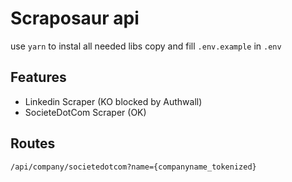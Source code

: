 # Scraposaur api

use `yarn` to instal all needed libs
copy and fill `.env.example` in `.env`

## Features

- Linkedin Scraper (KO blocked by Authwall)
- SocieteDotCom Scraper (OK)

## Routes

`/api/company/societedotcom?name={companyname_tokenized}`
